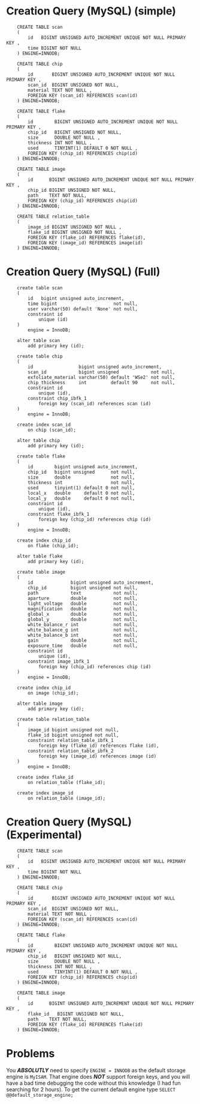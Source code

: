 # Creation Query (MySQL) (simple)

        CREATE TABLE scan
        (
            id   BIGINT UNSIGNED AUTO_INCREMENT UNIQUE NOT NULL PRIMARY KEY ,
            time BIGINT NOT NULL
        ) ENGINE=INNODB;

        CREATE TABLE chip
        (
            id       BIGINT UNSIGNED AUTO_INCREMENT UNIQUE NOT NULL PRIMARY KEY ,
            scan_id  BIGINT UNSIGNED NOT NULL,
            material TEXT NOT NULL ,
            FOREIGN KEY (scan_id) REFERENCES scan(id)
        ) ENGINE=INNODB;

        CREATE TABLE flake
        (
            id        BIGINT UNSIGNED AUTO_INCREMENT UNIQUE NOT NULL PRIMARY KEY ,
            chip_id   BIGINT UNSIGNED NOT NULL,
            size      DOUBLE NOT NULL ,
            thickness INT NOT NULL ,
            used      TINYINT(1) DEFAULT 0 NOT NULL ,
            FOREIGN KEY (chip_id) REFERENCES chip(id)
        ) ENGINE=INNODB;

        CREATE TABLE image
        (
            id      BIGINT UNSIGNED AUTO_INCREMENT UNIQUE NOT NULL PRIMARY KEY ,
            chip_id BIGINT UNSIGNED NOT NULL,
            path    TEXT NOT NULL,
            FOREIGN KEY (chip_id) REFERENCES chip(id)
        ) ENGINE=INNODB;

        CREATE TABLE relation_table
        (
            image_id BIGINT UNSIGNED NOT NULL ,
            flake_id BIGINT UNSIGNED NOT NULL ,
            FOREIGN KEY (flake_id) REFERENCES flake(id),
            FOREIGN KEY (image_id) REFERENCES image(id)
        ) ENGINE=INNODB;

# Creation Query (MySQL) (Full)

        create table scan
        (
            id   bigint unsigned auto_increment,
            time bigint                     not null,
            user varchar(50) default 'None' not null,
            constraint id
                unique (id)
        )
            engine = InnoDB;

        alter table scan
            add primary key (id);

        create table chip
        (
            id                 bigint unsigned auto_increment,
            scan_id            bigint unsigned            not null,
            exfoliate_material varchar(50) default 'WSe2' not null,
            chip_thickness     int         default 90     not null,
            constraint id
                unique (id),
            constraint chip_ibfk_1
                foreign key (scan_id) references scan (id)
        )
            engine = InnoDB;

        create index scan_id
            on chip (scan_id);

        alter table chip
            add primary key (id);

        create table flake
        (
            id        bigint unsigned auto_increment,
            chip_id   bigint unsigned      not null,
            size      double               not null,
            thickness int                  not null,
            used      tinyint(1) default 0 not null,
            local_x   double     default 0 not null,
            local_y   double     default 0 not null,
            constraint id
                unique (id),
            constraint flake_ibfk_1
                foreign key (chip_id) references chip (id)
        )
            engine = InnoDB;

        create index chip_id
            on flake (chip_id);

        alter table flake
            add primary key (id);

        create table image
        (
            id              bigint unsigned auto_increment,
            chip_id         bigint unsigned not null,
            path            text            not null,
            aparture        double          not null,
            light_voltage   double          not null,
            magnification   double          not null,
            global_x        double          not null,
            global_y        double          not null,
            white_balance_r int             not null,
            white_balance_g int             not null,
            white_balance_b int             not null,
            gain            double          not null,
            exposure_time   double          not null,
            constraint id
                unique (id),
            constraint image_ibfk_1
                foreign key (chip_id) references chip (id)
        )
            engine = InnoDB;

        create index chip_id
            on image (chip_id);

        alter table image
            add primary key (id);

        create table relation_table
        (
            image_id bigint unsigned not null,
            flake_id bigint unsigned not null,
            constraint relation_table_ibfk_1
                foreign key (flake_id) references flake (id),
            constraint relation_table_ibfk_2
                foreign key (image_id) references image (id)
        )
            engine = InnoDB;

        create index flake_id
            on relation_table (flake_id);

        create index image_id
            on relation_table (image_id);

# Creation Query (MySQL) (Experimental)

        CREATE TABLE scan
        (
            id   BIGINT UNSIGNED AUTO_INCREMENT UNIQUE NOT NULL PRIMARY KEY ,
            time BIGINT NOT NULL
        ) ENGINE=INNODB;

        CREATE TABLE chip
        (
            id       BIGINT UNSIGNED AUTO_INCREMENT UNIQUE NOT NULL PRIMARY KEY ,
            scan_id  BIGINT UNSIGNED NOT NULL,
            material TEXT NOT NULL ,
            FOREIGN KEY (scan_id) REFERENCES scan(id)
        ) ENGINE=INNODB;

        CREATE TABLE flake
        (
            id        BIGINT UNSIGNED AUTO_INCREMENT UNIQUE NOT NULL PRIMARY KEY ,
            chip_id   BIGINT UNSIGNED NOT NULL,
            size      DOUBLE NOT NULL ,
            thickness INT NOT NULL ,
            used      TINYINT(1) DEFAULT 0 NOT NULL ,
            FOREIGN KEY (chip_id) REFERENCES chip(id)
        ) ENGINE=INNODB;

        CREATE TABLE image
        (
            id      BIGINT UNSIGNED AUTO_INCREMENT UNIQUE NOT NULL PRIMARY KEY ,
            flake_id   BIGINT UNSIGNED NOT NULL,
            path    TEXT NOT NULL,
            FOREIGN KEY (flake_id) REFERENCES flake(id)
        ) ENGINE=INNODB;


# Problems

You __*ABSOLUTLY*__ need to specify `ENGINE = INNODB` as the default storage engine is `MyISAM`. That engine does __*NOT*__ support foreign keys, and you will have a bad time debugging the code without this knowledge (I had fun searching for 2 hours). To get the current default engine type `SELECT @@default_storage_engine;`